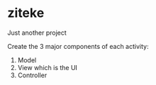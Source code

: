# ziteke
Just another project

Create the 3 major components of each activity:
1. Model
2. View which is the UI
2. Controller 
